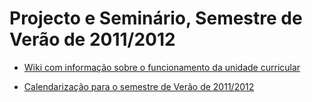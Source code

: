# Projecto e Seminário, Semestre de Verão de 2011/2012

* [Wiki com informação sobre o funcionamento da unidade curricular](https://github.com/isel-leic-ps/s1112v/wiki)

* [Calendarização para o semestre de Verão de 2011/2012](https://github.com/isel-leic-ps/s1112v/wiki/Calendário)
